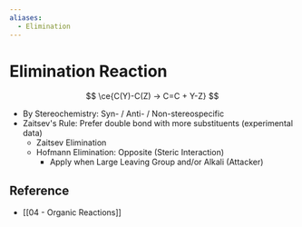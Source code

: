 ```yaml
---
aliases:
  - Elimination
---
```


# Elimination Reaction

$$
\ce{C(Y)-C(Z) -> C=C + Y-Z}
$$

- By Stereochemistry: Syn- / Anti- / Non-stereospecific
- Zaitsev's Rule: Prefer double bond with more substituents (experimental data)
	- Zaitsev Elimination
	- Hofmann Elimination: Opposite (Steric Interaction)
		- Apply when Large Leaving Group and/or Alkali (Attacker)

## Reference

- [[04 - Organic Reactions]]
